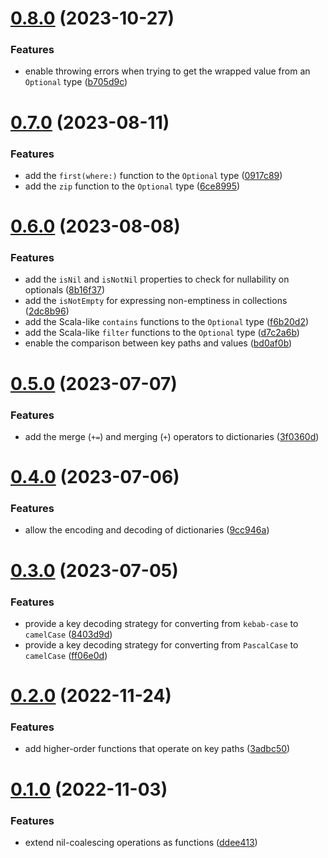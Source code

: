 # [0.8.0](https://github.com/EmilioOjeda/Extender/compare/0.7.0...0.8.0) (2023-10-27)


### Features

* enable throwing errors when trying to get the wrapped value from an `Optional` type ([b705d9c](https://github.com/EmilioOjeda/Extender/commit/b705d9c9f5b799138f3d35936f914e706f3132ad))



# [0.7.0](https://github.com/EmilioOjeda/Extender/compare/0.6.0...0.7.0) (2023-08-11)


### Features

* add the `first(where:)` function to the `Optional` type ([0917c89](https://github.com/EmilioOjeda/Extender/commit/0917c89b0488cea303002052c550b5f284dc5f71))
* add the `zip` function to the `Optional` type ([6ce8995](https://github.com/EmilioOjeda/Extender/commit/6ce8995fbb7bb82f0a5f78f2fab4203eef99ce4b))



# [0.6.0](https://github.com/EmilioOjeda/Extender/compare/0.5.0...0.6.0) (2023-08-08)


### Features

* add the `isNil` and `isNotNil` properties to check for nullability on optionals ([8b16f37](https://github.com/EmilioOjeda/Extender/commit/8b16f3719555999e835a81395f6bd430bf93744c))
* add the `isNotEmpty` for expressing non-emptiness in collections ([2dc8b96](https://github.com/EmilioOjeda/Extender/commit/2dc8b965af55fdbaf776baec0a144f6b7760db8b))
* add the Scala-like `contains` functions to the `Optional` type ([f6b20d2](https://github.com/EmilioOjeda/Extender/commit/f6b20d23f225eab3db4f8f149c28f3de90838d3c))
* add the Scala-like `filter` functions to the `Optional` type ([d7c2a6b](https://github.com/EmilioOjeda/Extender/commit/d7c2a6b3d81f0bf36051ecafd3a1626b4f0b5093))
* enable the comparison between key paths and values ([bd0af0b](https://github.com/EmilioOjeda/Extender/commit/bd0af0b17a82fa3114f382e78583e91f0c4aba29))



# [0.5.0](https://github.com/EmilioOjeda/Extender/compare/0.4.0...0.5.0) (2023-07-07)


### Features

* add the merge (`+=`) and merging (`+`) operators to dictionaries ([3f0360d](https://github.com/EmilioOjeda/Extender/commit/3f0360da13c836099af455bcb82995fb65fddad5))



# [0.4.0](https://github.com/EmilioOjeda/Extender/compare/0.3.0...0.4.0) (2023-07-06)


### Features

* allow the encoding and decoding of dictionaries ([9cc946a](https://github.com/EmilioOjeda/Extender/commit/9cc946a169109f8d901edf93302d502f25fc9994))



# [0.3.0](https://github.com/EmilioOjeda/Extender/compare/0.2.0...0.3.0) (2023-07-05)


### Features

* provide a key decoding strategy for converting from `kebab-case` to `camelCase` ([8403d9d](https://github.com/EmilioOjeda/Extender/commit/8403d9d5119fe31f64edb628d868cd1690b865e7))
* provide a key decoding strategy for converting from `PascalCase` to `camelCase` ([ff06e0d](https://github.com/EmilioOjeda/Extender/commit/ff06e0dc3b7deb9c85279bdf907c30fa40f37dc6))



# [0.2.0](https://github.com/EmilioOjeda/Extender/compare/0.1.0...0.2.0) (2022-11-24)


### Features

* add higher-order functions that operate on key paths ([3adbc50](https://github.com/EmilioOjeda/Extender/commit/3adbc504caf302a79ad147cbf2191c8dcfa78b28))



# [0.1.0](https://github.com/EmilioOjeda/Extender/compare/ddee413a3323f3c6af8fa1bf490217ae97705f2d...0.1.0) (2022-11-03)


### Features

* extend nil-coalescing operations as functions ([ddee413](https://github.com/EmilioOjeda/Extender/commit/ddee413a3323f3c6af8fa1bf490217ae97705f2d))



